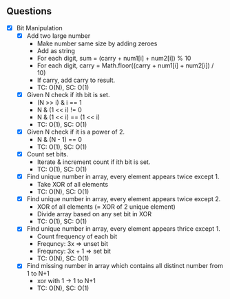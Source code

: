 ## Questions

- [x] Bit Manipulation
  - [x] Add two large number
    - Make number same size by adding zeroes
    - Add as string
    - For each digit, sum = (carry + num1[i] + num2[i]) % 10
    - For each digit, carry = Math.floor((carry + num1[i] + num2[i]) / 10)
    - If carry, add carry to result.
    - TC: O(N), SC: O(1)
  - [x] Given N check if ith bit is set.
    - (N >> i) & i == 1
    - N & (1 << i) != 0
    - N & (1 << i) == (1 << i)
    - TC: O(1), SC: O(1)
  - [x] Given N check if it is a power of 2.
    - N & (N - 1) == 0
    - TC: O(1), SC: O(1)
  - [x] Count set bits.
    - Iterate & increment count if ith bit is set.
    - TC: O(1), SC: O(1)
  - [x] Find unique number in array, every element appears twice except 1.
    - Take XOR of all elements
    - TC: O(N), SC: O(1)
  - [x] Find unique number in array, every element appears twice except 2.
    - XOR of all elements (= XOR of 2 unique element)
    - Divide array based on any set bit in XOR
    - TC: O(1), SC: O(1)
  - [x] Find unique number in array, every element appears thrice except 1.
    - Count frequency of each bit
    - Frequncy: 3x => unset bit
    - Frequncy: 3x + 1 => set bit
    - TC: O(N), SC: O(1)
  - [x] Find missing number in array which contains all distinct number from 1 to N+1
    - xor with 1 -> 1 to N+1
    - TC: O(N), SC: O(1)
